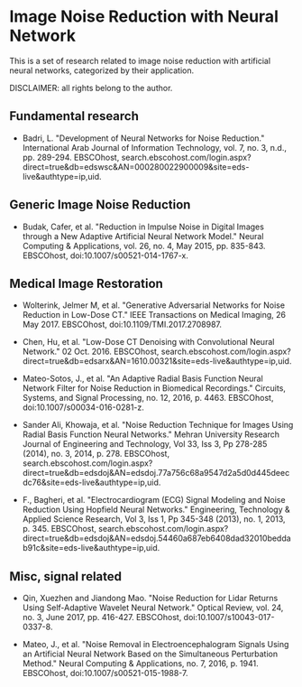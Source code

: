 # Image Noise Reduction with Neural Network

This is a set of research related to image noise reduction with artificial neural networks, categorized by their application.

DISCLAIMER: all rights belong to the author.

## Fundamental research

- Badri, L. "Development of Neural Networks for Noise Reduction." International Arab Journal of Information Technology, vol. 7, no. 3, n.d., pp. 289-294. EBSCOhost, search.ebscohost.com/login.aspx?direct=true&db=edswsc&AN=000280022900009&site=eds-live&authtype=ip,uid.

## Generic Image Noise Reduction
- Budak, Cafer, et al. "Reduction in Impulse Noise in Digital Images through a New Adaptive Artificial Neural Network Model." Neural Computing & Applications, vol. 26, no. 4, May 2015, pp. 835-843. EBSCOhost, doi:10.1007/s00521-014-1767-x.

## Medical Image Restoration
- Wolterink, Jelmer M, et al. "Generative Adversarial Networks for Noise Reduction in Low-Dose CT." IEEE Transactions on Medical Imaging, 26 May 2017. EBSCOhost, doi:10.1109/TMI.2017.2708987.

- Chen, Hu, et al. "Low-Dose CT Denoising with Convolutional Neural Network." 02 Oct. 2016. EBSCOhost, search.ebscohost.com/login.aspx?direct=true&db=edsarx&AN=1610.00321&site=eds-live&authtype=ip,uid.

- Mateo-Sotos, J., et al. "An Adaptive Radial Basis Function Neural Network Filter for Noise Reduction in Biomedical Recordings." Circuits, Systems, and Signal Processing, no. 12, 2016, p. 4463. EBSCOhost, doi:10.1007/s00034-016-0281-z.

- Sander Ali, Khowaja, et al. "Noise Reduction Technique for Images Using Radial Basis Function Neural Networks." Mehran University Research Journal of Engineering and Technology, Vol 33, Iss 3, Pp 278-285 (2014), no. 3, 2014, p. 278. EBSCOhost, search.ebscohost.com/login.aspx?direct=true&db=edsdoj&AN=edsdoj.77a756c68a9547d2a5d0d445deecdc76&site=eds-live&authtype=ip,uid.

- F., Bagheri, et al. "Electrocardiogram (ECG) Signal Modeling and Noise Reduction Using Hopfield Neural Networks." Engineering, Technology & Applied Science Research, Vol 3, Iss 1, Pp 345-348 (2013), no. 1, 2013, p. 345. EBSCOhost, search.ebscohost.com/login.aspx?direct=true&db=edsdoj&AN=edsdoj.54460a687eb6408dad32010beddab91c&site=eds-live&authtype=ip,uid.

## Misc, signal related
- Qin, Xuezhen and Jiandong Mao. "Noise Reduction for Lidar Returns Using Self-Adaptive Wavelet Neural Network." Optical Review, vol. 24, no. 3, June 2017, pp. 416-427. EBSCOhost, doi:10.1007/s10043-017-0337-8.

- Mateo, J., et al. "Noise Removal in Electroencephalogram Signals Using an Artificial Neural Network Based on the Simultaneous Perturbation Method." Neural Computing & Applications, no. 7, 2016, p. 1941. EBSCOhost, doi:10.1007/s00521-015-1988-7.
